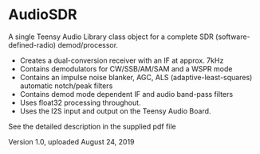 # AudioSDR
 A single Teensy Audio Library class object for a complete SDR (software-defined-radio)
 demod/processor.
   - Creates a dual-conversion receiver with an IF at approx. 7kHz
   - Contains demodulators for CW/SSB/AM/SAM and a WSPR mode
   - Contains an impulse noise blanker, AGC, ALS (adaptive-least-squares)
     automatic notch/peak filters
   - Contains demod mode dependent IF and audio band-pass filters
   - Uses float32 processing throughout.
   - Uses the I2S input and output on the Teensy Audio Board.
   
  See the detailed description in the supplied pdf file
  
  Version 1.0, uploaded August 24, 2019
